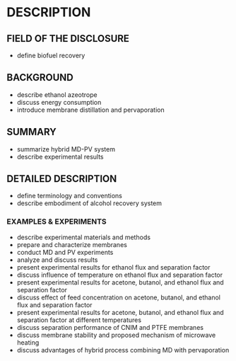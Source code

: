 # DESCRIPTION

## FIELD OF THE DISCLOSURE

- define biofuel recovery

## BACKGROUND

- describe ethanol azeotrope
- discuss energy consumption
- introduce membrane distillation and pervaporation

## SUMMARY

- summarize hybrid MD-PV system
- describe experimental results

## DETAILED DESCRIPTION

- define terminology and conventions
- describe embodiment of alcohol recovery system

### EXAMPLES & EXPERIMENTS

- describe experimental materials and methods
- prepare and characterize membranes
- conduct MD and PV experiments
- analyze and discuss results
- present experimental results for ethanol flux and separation factor
- discuss influence of temperature on ethanol flux and separation factor
- present experimental results for acetone, butanol, and ethanol flux and separation factor
- discuss effect of feed concentration on acetone, butanol, and ethanol flux and separation factor
- present experimental results for acetone, butanol, and ethanol flux and separation factor at different temperatures
- discuss separation performance of CNIM and PTFE membranes
- discuss membrane stability and proposed mechanism of microwave heating
- discuss advantages of hybrid process combining MD with pervaporation

